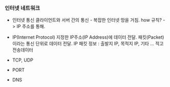 ### 인터넷 네트워크
- 인터넷 통신
	클라이언트와 서버 간의 통신 - 복잡한 인터넷 망을 거침. 
	how 규칙? -> IP 주소를 통해.

- IP(Internet Protocol)
	지정한 IP주소(IP Address)에 데이터 전달.
	패킷(Packet)이라는 통신 단위로 데이터 전달.
	IP 패킷 정보 : 출발지 IP, 목적지 IP, 기타 ... 적고 전송데이터

- TCP, UDP
	

- PORT
	

- DNS
	
